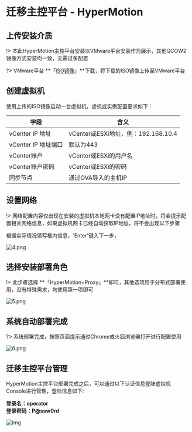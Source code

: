 # 迁移主控平台 - HyperMotion

## 上传安装介质

!> 本此HyperMotion主控平台安装以VMware平台安装作为展示，其他QCOW2镜像方式安装均一致，无需过多配置

?> VMware平台 **「[ISO镜像](standalone/aliyun/premise.md?id=ISO下载)」**下载，将下载的ISO镜像上传至VMware平台

## 创建虚拟机

使用上传的ISO镜像启动一台虚拟机，虚机或实例配置要求如下：</br>

字段  | 含义
------------- | -------------
vCenter IP 地址  | vCenter或ESXi地址，例：192.168.10.4
vCenter IP 地址端口  | 默认为443
vCenter账户  | vCenter或ESXi的用户名
vCenter账户密码  | vCenter或ESXi的密码
同步节点 | 通过OVA导入的主机IP

## 设置网络

!> 网络配置内容仅出现在安装的虚拟机本地网卡没有配置IP地址时，将会提示配置相关网络信息，如果虚拟机网卡已经自动获取IP地址，将不会出现以下步骤

根据实际情况填写框内信息，'Enter'键入下一步，

![4.png](https://oneprocloud.oss-cn-beijing.aliyuncs.com/images/image_hm_danji/4.png ':size=50%')

## 选择安装部署角色

!> 此步骤选择 **「HyperMotion+Proxy」**即可，其他选项用于分布式部署使用，没有特殊需求，均使用第一项即可

![5.png](https://oneprocloud.oss-cn-beijing.aliyuncs.com/images/image_hm_danji/5.png ':size=50%')

## 系统自动部署完成

?> 系统部署完成，按照页面提示通过Chrome或火狐浏览器打开进行配置使用

![6.png](https://oneprocloud.oss-cn-beijing.aliyuncs.com/images/image_hm_danji/7.png ':size=50%')

## 迁移主控平台管理

HyperMotion主控平台部署完成之后，可以通过以下认证信息登陆虚拟机Console进行管理，登陆信息如下:</br>

**登录名：operator**</br>
**登录密码：P@ssw0rd**</br>

![img](https://oneprocloud.oss-cn-beijing.aliyuncs.com/images/image_hm_danji/3.png ':size=50%')